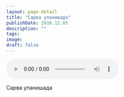 ```yaml
---
layout: page-detail
title: "Сарва упанишада"
publishDate: 2016.12.05
description: ""
tags:
image:
draft: false
---
```


<audio title="2016.12.05 - Сарва упанишада.mp3" src="/upload/iblock/a11/a115eb9c2bcfb3ab943a29311cccc27d.mp3" controls=""></audio>

 Сарва упанишада 

  
